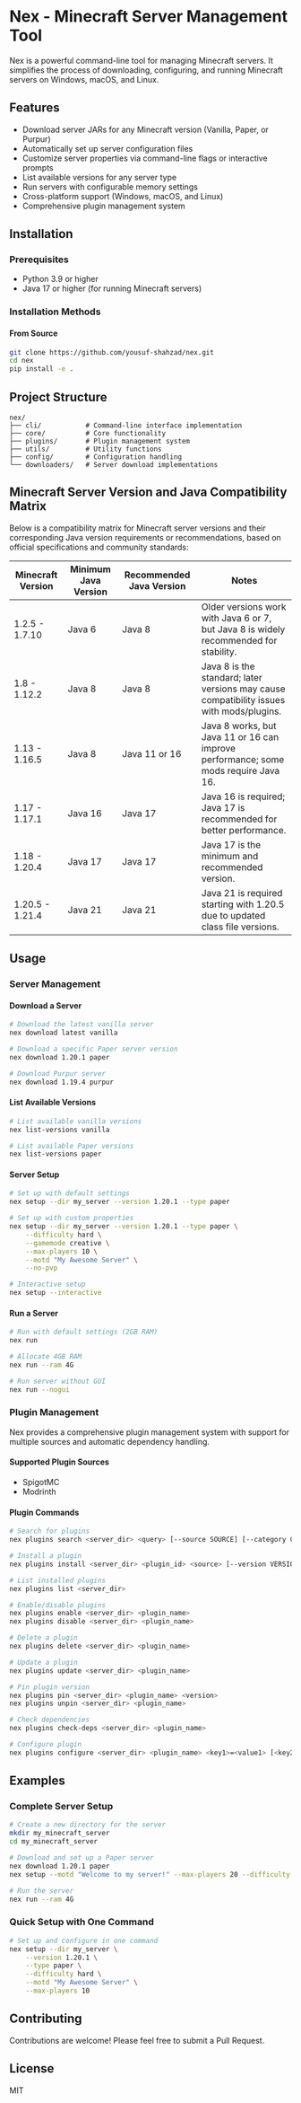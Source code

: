 # Nex - Minecraft Server Management Tool

Nex is a powerful command-line tool for managing Minecraft servers. It simplifies the process of downloading, configuring, and running Minecraft servers on Windows, macOS, and Linux.

## Features

- Download server JARs for any Minecraft version (Vanilla, Paper, or Purpur)
- Automatically set up server configuration files
- Customize server properties via command-line flags or interactive prompts
- List available versions for any server type
- Run servers with configurable memory settings
- Cross-platform support (Windows, macOS, and Linux)
- Comprehensive plugin management system

## Installation

### Prerequisites

- Python 3.9 or higher
- Java 17 or higher (for running Minecraft servers)

### Installation Methods

#### From Source
```bash
git clone https://github.com/yousuf-shahzad/nex.git
cd nex
pip install -e .
```

## Project Structure

```
nex/
├── cli/           # Command-line interface implementation
├── core/          # Core functionality
├── plugins/       # Plugin management system
├── utils/         # Utility functions
├── config/        # Configuration handling
└── downloaders/   # Server download implementations
```

## Minecraft Server Version and Java Compatibility Matrix

Below is a compatibility matrix for Minecraft server versions and their corresponding Java version requirements or recommendations, based on official specifications and community standards:

| **Minecraft Version** | **Minimum Java Version** | **Recommended Java Version** | **Notes**                                                                 |
|-----------------------|--------------------------|------------------------------|---------------------------------------------------------------------------|
| 1.2.5 - 1.7.10        | Java 6                   | Java 8                       | Older versions work with Java 6 or 7, but Java 8 is widely recommended for stability. |
| 1.8 - 1.12.2          | Java 8                   | Java 8                       | Java 8 is the standard; later versions may cause compatibility issues with mods/plugins. |
| 1.13 - 1.16.5         | Java 8                   | Java 11 or 16                | Java 8 works, but Java 11 or 16 can improve performance; some mods require Java 16. |
| 1.17 - 1.17.1         | Java 16                  | Java 17                      | Java 16 is required; Java 17 is recommended for better performance.        |
| 1.18 - 1.20.4         | Java 17                  | Java 17                      | Java 17 is the minimum and recommended version.                           |
| 1.20.5 - 1.21.4       | Java 21                  | Java 21                      | Java 21 is required starting with 1.20.5 due to updated class file versions. |

## Usage

### Server Management

#### Download a Server
```bash
# Download the latest vanilla server
nex download latest vanilla

# Download a specific Paper server version
nex download 1.20.1 paper

# Download Purpur server
nex download 1.19.4 purpur
```

#### List Available Versions
```bash
# List available vanilla versions
nex list-versions vanilla

# List available Paper versions
nex list-versions paper
```

#### Server Setup
```bash
# Set up with default settings
nex setup --dir my_server --version 1.20.1 --type paper

# Set up with custom properties
nex setup --dir my_server --version 1.20.1 --type paper \
    --difficulty hard \
    --gamemode creative \
    --max-players 10 \
    --motd "My Awesome Server" \
    --no-pvp

# Interactive setup
nex setup --interactive
```

#### Run a Server
```bash
# Run with default settings (2GB RAM)
nex run

# Allocate 4GB RAM
nex run --ram 4G

# Run server without GUI
nex run --nogui
```

### Plugin Management

Nex provides a comprehensive plugin management system with support for multiple sources and automatic dependency handling.

#### Supported Plugin Sources
- SpigotMC
- Modrinth

#### Plugin Commands

```bash
# Search for plugins
nex plugins search <server_dir> <query> [--source SOURCE] [--category CATEGORY]

# Install a plugin
nex plugins install <server_dir> <plugin_id> <source> [--version VERSION]

# List installed plugins
nex plugins list <server_dir>

# Enable/disable plugins
nex plugins enable <server_dir> <plugin_name>
nex plugins disable <server_dir> <plugin_name>

# Delete a plugin
nex plugins delete <server_dir> <plugin_name>

# Update a plugin
nex plugins update <server_dir> <plugin_name>

# Pin plugin version
nex plugins pin <server_dir> <plugin_name> <version>
nex plugins unpin <server_dir> <plugin_name>

# Check dependencies
nex plugins check-deps <server_dir> <plugin_name>

# Configure plugin
nex plugins configure <server_dir> <plugin_name> <key1>=<value1> [<key2>=<value2> ...]
```

## Examples

### Complete Server Setup
```bash
# Create a new directory for the server
mkdir my_minecraft_server
cd my_minecraft_server

# Download and set up a Paper server
nex download 1.20.1 paper
nex setup --motd "Welcome to my server!" --max-players 20 --difficulty normal

# Run the server
nex run --ram 4G
```

### Quick Setup with One Command
```bash
# Set up and configure in one command
nex setup --dir my_server \
    --version 1.20.1 \
    --type paper \
    --difficulty hard \
    --motd "My Awesome Server" \
    --max-players 10
```

## Contributing

Contributions are welcome! Please feel free to submit a Pull Request.

## License

MIT
